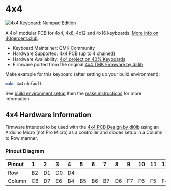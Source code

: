 # 4x4

![4x4 Keyboard: Numpad Edition](https://i.imgur.com/8akv6tM.jpg)

A 4x4 modular PCB for 4x4, 4x8, 4x12 and 4x16 keyboards. [More info on 40percent.club](http://www.40percent.club/2018/01/4x4x4x4x4.html).

- Keyboard Maintainer: QMK Community
- Hardware Supported: 4x4 PCB (up to 4 chained)
- Hardware Availability: [4x4 project on 40% Keyboards](http://www.40percent.club/2018/01/4x4x4x4x4.html)
- Firmware ported from the original [4x4 TMK Firmware by di0ib](https://github.com/di0ib/tmk_keyboard/tree/fa006e81b88d297fd8bb41e573a77c9d84527403/keyboard/4x4)

Make example for this keyboard (after setting up your build environment):

```sh
make 4x4:default
```

See [build environment setup](https://docs.qmk.fm/build_environment_setup.html) then the [make instructions](https://docs.qmk.fm/make_instructions.html) for more information.

## 4x4 Hardware Information

Firmware intended to be used with the [4x4 PCB Design by di0ib](http://www.40percent.club/2018/01/4x4x4x4x4.html) using an Arduino Micro (not Pro Micro) as a controller and diodes setup in a Column to Row manner.

### Pinout Diagram

| Pinout | 1  | 2  | 3  | 4  | 5  | 6  | 7  | 8  | 9  | 10 | 11 | 12 | 13 | 14 | 15 | 16 |
|:-------|:---|:---|:---|:---|:---|:---|:---|:---|:---|:---|:---|:---|:---|:---|:---|:---|
| Row    | B2 | D1 | D0 | D4 |    |    |    |    |    |    |    |    |    |    |    |    |
| Column | C6 | D7 | E6 | B4 | B5 | B6 | B7 | D6 | F7 | F6 | F5 | F4 | F1 | F0 | B3 | B1 |
